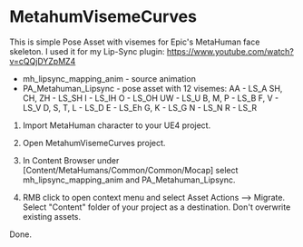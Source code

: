 # MetahumVisemeCurves

This is simple Pose Asset with visemes for Epic's MetaHuman face skeleton. I used it for my Lip-Sync plugin:
https://www.youtube.com/watch?v=cQQjDYZpMZ4

* mh_lipsync_mapping_anim - source animation
* PA_Metahuman_Lipsync - pose asset with 12 visemes:
AA - LS_A
SH, CH, ZH - LS_SH
I - LS_IH
O - LS_OH
UW - LS_U
B, M, P - LS_B
F, V - LS_V
D, S, T, L - LS_D
E - LS_Eh
G, K - LS_G
N - LS_N
R - LS_R

1. Import MetaHuman character to your UE4 project.

2. Open MetahumVisemeCurves project.

3. In Content Browser under [Content/MetaHumans/Common/Common/Mocap] select mh_lipsync_mapping_anim and PA_Metahuman_Lipsync.

4. RMB click to open context menu and select Asset Actions --> Migrate. Select "Content" folder of your project as a destination. Don't overwrite existing assets.

Done.

